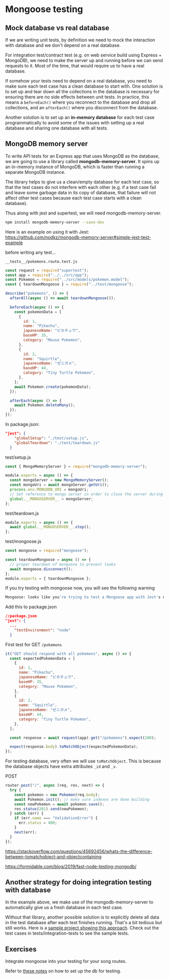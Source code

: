 # Mongoose testing

## Mock database vs real database

If we are writing unit tests, by definition we need to mock the interaction with database and we don't depend on a real database.

For integration test/contract test (e.g. on web service build using Express + MongoDB), we need to make the server up and running before we can send requests to it. Most of the time, that would require us to have a real database.

If somehow your tests need to depend on a real database, you need to make sure each test case has a clean database to start with. One solution is to set up and tear down all the collections in the database is necessary for ensuring there are no side effects between unit tests. In practice, this means a `beforeEach()` where you reconnect to the database and drop all collections, and an `afterEach()` where you disconnect from the database.

Another solution is to set up an **in-memory database** for each test case programmatically to avoid some of the issues with setting up a real database and sharing one database with all tests.

## MongoDB memory server

To write API tests for an Express app that uses MongoDB as the database, we are going to use a library called **mongodb-memory-server**. It spins up an in-memory instance of MongoDB, which is faster than running a separate MongoDB instance.

The library helps to give us a clean/empty database for each test case, so that the test cases do not interfere with each other (e.g. if a test case fail and leave some garbage data in its copy of database, that failure will not affect other test cases because each test case starts with a clean database).

Thus along with jest and supertest, we will need mongodb-memory-server.

```sh
npm install mongodb-memory-server --save-dev
```

Here is an example on using it with Jest: https://github.com/nodkz/mongodb-memory-server#simple-jest-test-example

before writing any test...

`__tests__/pokemons.route.test.js`

```js
const request = require("supertest");
const app = require("../../src/app");
const Pokemon = require("../src/models/pokemon.model");
const { teardownMongoose } = require("../test/mongoose");

describe("pokemons", () => {
  afterAll(async () => await teardownMongoose());

  beforeEach(async () => {
    const pokemonData = [
      {
        id: 1,
        name: "Pikachu",
        japaneseName: "ピカチュウ",
        baseHP: 35,
        category: "Mouse Pokemon",
      },
      {
        id: 2,
        name: "Squirtle",
        japaneseName: "ゼニガメ",
        baseHP: 44,
        category: "Tiny Turtle Pokemon",
      },
    ];
    await Pokemon.create(pokemonData);
  });

  afterEach(async () => {
    await Pokemon.deleteMany();
  });
});
```

In package.json:

```json
"jest": {
    "globalSetup": "./test/setup.js",
    "globalTeardown": "./test/teardown.js"
  }
```

test/setup.js

```js
const { MongoMemoryServer } = require("mongodb-memory-server");

module.exports = async () => {
  const mongoServer = new MongoMemoryServer();
  const mongoUri = await mongoServer.getUri();
  process.env.MONGODB_URI = mongoUri;
  // Set reference to mongo server in order to close the server during teardown
  global.__MONGOSERVER__ = mongoServer;
};
```

test/teardown.js

```js
module.exports = async () => {
  await global.__MONGOSERVER__.stop();
};
```

test/mongoose.js

```js
const mongoose = require("mongoose");

const teardownMongoose = async () => {
  // proper teardown of mongoose to prevent leaks
  await mongoose.disconnect();
};
module.exports = { teardownMongoose };
```

If you try testing with mongoose now, you will see the following warning

```sh
Mongoose: looks like you're trying to test a Mongoose app with Jest's default jsdom test environment. Please make sure you read Mongoose's docs on configuring Jest to test Node.js apps: http://mongoosejs.com/docs/jest.html
```

Add this to package.json

```json
//package.json
"jest": {
  ...
    "testEnvironment": "node"
  }
```

First test for GET `/pokemons`

```js
it("GET should respond with all pokemons", async () => {
  const expectedPokemonData = [
    {
      id: 1,
      name: "Pikachu",
      japaneseName: "ピカチュウ",
      baseHP: 35,
      category: "Mouse Pokemon",
    },
    {
      id: 2,
      name: "Squirtle",
      japaneseName: "ゼニガメ",
      baseHP: 44,
      category: "Tiny Turtle Pokemon",
    },
  ];

  const response = await request(app).get("/pokemons").expect(200);

  expect(response.body).toMatchObject(expectedPokemonData);
});
```

For testing database, very often we will use `toMatchObject`.
This is because the database objects have extra attributes `_id` and `_v`.

POST

```js
router.post("/", async (req, res, next) => {
  try {
    const pokemon = new Pokemon(req.body);
    await Pokemon.init(); // make sure indexes are done building
    const newPokemon = await pokemon.save();
    res.status(201).send(newPokemon);
  } catch (err) {
    if (err.name === "ValidationError") {
      err.status = 400;
    }
    next(err);
  }
});
```

https://stackoverflow.com/questions/45692456/whats-the-difference-between-tomatchobject-and-objectcontaining

https://formidable.com/blog/2019/fast-node-testing-mongodb/

## Another strategy for doing integration testing with database

In the example above, we make use of the mongodb-memory-server to automatically give us a fresh database in each test case.

Without that library, another possible solution is to explicitly delete all data in the test database after each test finishes running. That's a bit tedious but still works. Here is a [sample project showing this approach](https://github.com/thoughtworks-jumpstart/express-blog-api-mongoose-and-tests). Check out the test cases in tests/integration-tests to see the sample tests.

## Exercises

Integrate mongoose into your testing for your song routes.

Refer to [these notes](backend/express-mongoose-lab?id=setting-up-db-for-testing) on how to set up the db for testing.
